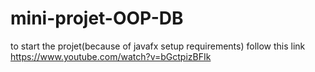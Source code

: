 # mini-projet-OOP-DB
to start the projet(because of javafx setup requirements) follow this link https://www.youtube.com/watch?v=bGctpizBFIk
